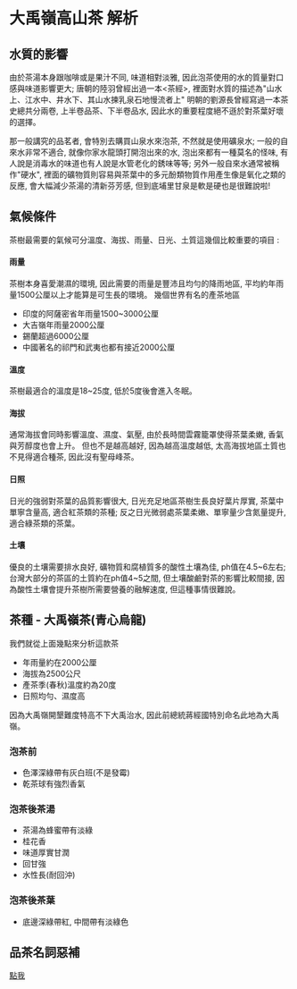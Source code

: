 # 大禹嶺高山茶 解析
## 水質的影響
由於茶湯本身跟咖啡或是果汁不同, 味道相對淡雅, 因此泡茶使用的水的質量對口感與味道影響更大;
唐朝的陸羽曾經出過一本<茶經>, 裡面對水質的描述為"山水上、江水中、井水下、其山水揀乳泉石地慢流者上"
明朝的劉源長曾經寫過一本茶史總共分兩卷, 上半卷品茶、下半卷品水, 因此水的重要程度絕不遜於對茶葉好壞的選擇。

那一般講究的品茗者, 會特別去購買山泉水來泡茶, 不然就是使用礦泉水; 一般的自來水非常不適合, 就像你家水龍頭打開泡出來的水, 
泡出來都有一種莫名的怪味, 有人說是消毒水的味道也有人說是水管老化的銹味等等; 另外一般自來水通常被稱作"硬水", 
裡面的礦物質則容易與茶葉中的多元酚類物質作用產生像是氧化之類的反應, 會大幅減少茶湯的清新芬芳感, 但到底埔里甘泉是軟是硬也是很難說啦!

## 氣候條件
茶樹最需要的氣候可分溫度、海拔、雨量、日光、土質這幾個比較重要的項目 : 
#### 雨量
茶樹本身喜愛潮濕的環境, 因此需要的雨量是豐沛且均勻的降雨地區, 平均約年雨量1500公厘以上才能算是可生長的環境。
幾個世界有名的產茶地區
- 印度的阿薩密省年雨量1500~3000公厘
- 大吉嶺年雨量2000公厘
- 錫蘭超過6000公厘
- 中國著名的祁門和武夷也都有接近2000公厘

#### 溫度
茶樹最適合的溫度是18~25度, 低於5度後會進入冬眠。

#### 海拔
通常海拔會同時影響溫度、濕度、氣壓, 由於長時間雲霧籠罩使得茶葉柔嫩, 香氣與芳醇度也會上升。
但也不是越高越好, 因為越高溫度越低, 太高海拔地區土質也不見得適合種茶, 因此沒有聖母峰茶。

#### 日照
日光的強弱對茶葉的品質影響很大, 日光充足地區茶樹生長良好葉片厚實, 茶葉中單寧含量高, 適合紅茶類的茶種;
反之日光微弱處茶葉柔嫩、單寧量少含氮量提升, 適合綠茶類的茶葉。

#### 土壤
優良的土壤需要排水良好, 礦物質和腐植質多的酸性土壤為佳, ph值在4.5~6左右;  
台灣大部分的茶區的土質約在ph值4~5之間, 但土壤酸鹼對茶的影響比較間接, 因為酸性土壤會提升茶樹所需要營養的融解速度,
但這種事情很難說。


## 茶種 - 大禹嶺茶(青心烏龍)
我們就從上面幾點來分析這款茶
- 年雨量約在2000公厘
- 海拔為2500公尺
- 產茶季(春秋)溫度約為20度
- 日照均勻、濕度高

因為大禹嶺開墾難度特高不下大禹治水, 因此前總統蔣經國特別命名此地為大禹嶺。


### 泡茶前
- 色澤深綠帶有灰白班(不是發霉)
- 乾茶球有強烈香氣
### 泡茶後茶湯
- 茶湯為蜂蜜帶有淡綠
- 桂花香
- 味道厚實甘潤
- 回甘強
- 水性長(耐回沖)
### 泡茶後茶葉
- 底邊深綠帶紅, 中間帶有淡綠色




## 品茶名詞惡補
[點我](https://www.wuhexuan.biz/2018/11/while-you-tasting-tea-how-do-you-describe-it-in-proper-and-professional.html)
